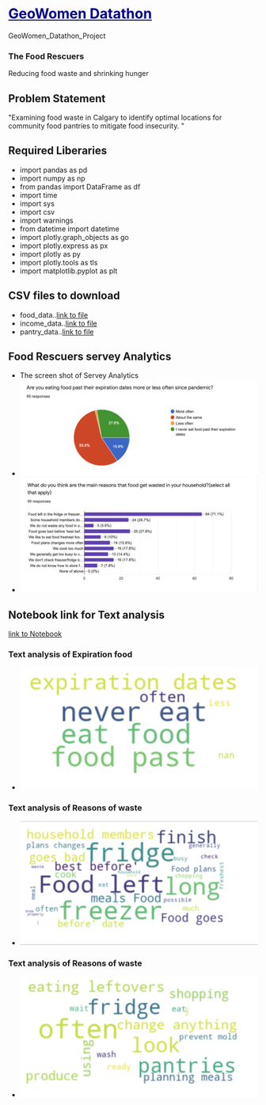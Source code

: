 # <font color='#00008B'><u>GeoWomen Datathon</u></font>
GeoWomen_Datathon_Project
### The Food Rescuers
Reducing food waste and shrinking hunger
## Problem Statement
 "Examining food waste in Calgary to identify optimal locations for community food pantries to mitigate food insecurity. "
## Required Liberaries 
  * import pandas as pd
  * import numpy as np
  * from pandas import DataFrame as df
  * import time
  * import sys
  * import csv
  * import warnings
  * from datetime import datetime
  * import plotly.graph_objects as go
  * import plotly.express as px
  * import plotly as py
  * import plotly.tools as tls
  * import matplotlib.pyplot as plt

## CSV files to download
  * food_data..[link to file](/notebook/Food_rescuers_data.csv)
  * income_data..[link to file](/notebook/Low_Income_household.csv)
  * pantry_data..[link to file](/notebook/Pantries_location.csv)
  
 

## Food Rescuers servey Analytics
* The screen shot of Servey Analytics
* ![Screenshot of Expiration Date](/images/expiration_date.png)
* ![Screenshot of Reasons of waste](/images/Reason_for_waste.png)


## Notebook link for Text analysis
[link to Notebook](/notebook/Food_Rescures.ipynb) 
### Text analysis of Expiration food
  * ![Screenshot of Text analysis of Expiration food](/images/expiration.png)
### Text analysis of Reasons of waste
  * ![Screenshot of Text analysis of Reasons of waste](/images/food_waste.png)
### Text analysis of Reasons of waste
  * ![Screenshot of Text analysis of Reasons of waste](/images/behaviourChanges.png)

